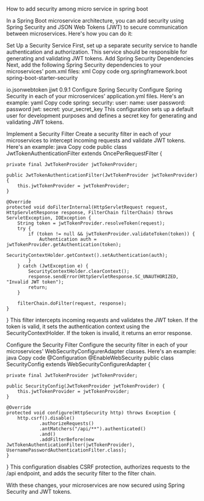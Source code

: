 How to add security among micro service  in spring boot

In a Spring Boot microservice architecture, you can add security using Spring Security and JSON Web Tokens (JWT) to secure communication between microservices. Here's how you can do it:

Set Up a Security Service
First, set up a separate security service to handle authentication and authorization. This service should be responsible for generating and validating JWT tokens.
Add Spring Security Dependencies
Next, add the following Spring Security dependencies to your microservices' pom.xml files:
xml
Copy code
<dependency>
  <groupId>org.springframework.boot</groupId>
  <artifactId>spring-boot-starter-security</artifactId>
</dependency>

<dependency>
  <groupId>io.jsonwebtoken</groupId>
  <artifactId>jjwt</artifactId>
  <version>0.9.1</version>
</dependency>
Configure Spring Security
Configure Spring Security in each of your microservices' application.yml files. Here's an example:
yaml
Copy code
spring:
  security:
    user:
      name: user
      password: password
  jwt:
    secret: your_secret_key
This configuration sets up a default user for development purposes and defines a secret key for generating and validating JWT tokens.

Implement a Security Filter
Create a security filter in each of your microservices to intercept incoming requests and validate JWT tokens. Here's an example:
java
Copy code
public class JwtTokenAuthenticationFilter extends OncePerRequestFilter {

    private final JwtTokenProvider jwtTokenProvider;

    public JwtTokenAuthenticationFilter(JwtTokenProvider jwtTokenProvider) {
        this.jwtTokenProvider = jwtTokenProvider;
    }

    @Override
    protected void doFilterInternal(HttpServletRequest request, HttpServletResponse response, FilterChain filterChain) throws ServletException, IOException {
        String token = jwtTokenProvider.resolveToken(request);
        try {
            if (token != null && jwtTokenProvider.validateToken(token)) {
                Authentication auth = jwtTokenProvider.getAuthentication(token);
                SecurityContextHolder.getContext().setAuthentication(auth);
            }
        } catch (JwtException e) {
            SecurityContextHolder.clearContext();
            response.sendError(HttpServletResponse.SC_UNAUTHORIZED, "Invalid JWT token");
            return;
        }

        filterChain.doFilter(request, response);
    }
}
This filter intercepts incoming requests and validates the JWT token. If the token is valid, it sets the authentication context using the SecurityContextHolder. If the token is invalid, it returns an error response.

Configure the Security Filter
Configure the security filter in each of your microservices' WebSecurityConfigurerAdapter classes. Here's an example:
java
Copy code
@Configuration
@EnableWebSecurity
public class SecurityConfig extends WebSecurityConfigurerAdapter {

    private final JwtTokenProvider jwtTokenProvider;

    public SecurityConfig(JwtTokenProvider jwtTokenProvider) {
        this.jwtTokenProvider = jwtTokenProvider;
    }

    @Override
    protected void configure(HttpSecurity http) throws Exception {
        http.csrf().disable()
                .authorizeRequests()
                .antMatchers("/api/**").authenticated()
                .and()
                .addFilterBefore(new JwtTokenAuthenticationFilter(jwtTokenProvider), UsernamePasswordAuthenticationFilter.class);
    }
}
This configuration disables CSRF protection, authorizes requests to the /api endpoint, and adds the security filter to the filter chain.

With these changes, your microservices are now secured using Spring Security and JWT tokens.
